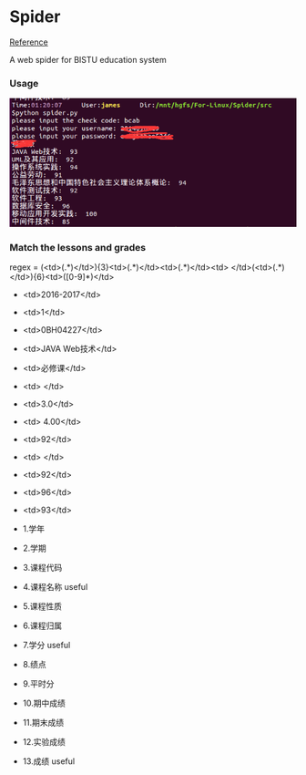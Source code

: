 # Spider

[Reference](http://jameeeees.github.io/posts/2016-09-25-%E4%B8%80%E4%B8%AA%E7%88%AC%E8%BF%9BBISTU%E6%95%99%E5%8A%A1%E7%B3%BB%E7%BB%9F%E7%9A%84%E7%88%AC%E8%99%AB%E7%9A%84%E8%AF%9E%E7%94%9F.html)

A web spider for BISTU education system

### Usage

![](https://raw.githubusercontent.com/Jameeeees/Spider/master/screenshots/usage.jpg)

### Match the lessons and grades
regex = (\<td\>(.\*)\</td\>){3}\<td\>(.\*)\</td\>\<td\>(.\*)\</td\>\<td\>&nbsp;\</td\>(\<td\>(.\*)\</td\>){6}\<td\>([0-9]\*)\</td\>

* \<td>2016-2017\</td>
* \<td>1\</td>
* \<td>0BH04227\</td>
* \<td>JAVA Web技术\</td>
* \<td>必修课\</td>
* \<td>&nbsp;\</td>
* \<td>3.0\</td>
* \<td>   4.00\</td>
* \<td>92\</td>
* \<td>&nbsp;\</td>
* \<td>92\</td>
* \<td>96\</td>
* \<td>93\</td>


* 1.学年
* 2.学期
* 3.课程代码
* 4.课程名称 useful
* 5.课程性质
* 6.课程归属
* 7.学分 useful
* 8.绩点
* 9.平时分
* 10.期中成绩
* 11.期末成绩
* 12.实验成绩
* 13.成绩 useful
